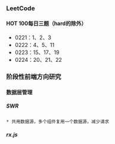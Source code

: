### LeetCode
#### HOT 100每日三题（hard的除外）
* 0221：1、2、3
* 0222：4、5、11
* 0223：15、17、19
* 0224：20、21、22
### 阶段性前端方向研究
#### 数据层管理
##### SWR
    * 共用数据源，多个组件复用一个数据源，减少请求
##### rx.js